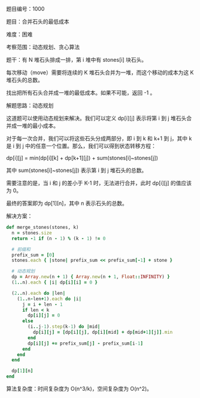 题目编号：1000

题目：合并石头的最低成本

难度：困难

考察范围：动态规划、贪心算法

题干：有 N 堆石头排成一排，第 i 堆中有 stones[i] 块石头。

每次移动（move）需要将连续的 K 堆石头合并为一堆，而这个移动的成本为这 K 堆石头的总数。

找出把所有石头合并成一堆的最低成本。如果不可能，返回 -1 。

解题思路：动态规划

这道题可以使用动态规划来解决。我们可以定义 dp[i][j] 表示将第 i 到 j 堆石头合并成一堆的最小成本。

对于每一次合并，我们可以将这些石头分成两部分，即 i 到 k 和 k+1 到 j，其中 k 是 i 到 j 中的任意一个位置。那么，我们可以得到状态转移方程：

dp[i][j] = min(dp[i][k] + dp[k+1][j]) + sum(stones[i]~stones[j])

其中 sum(stones[i]~stones[j]) 表示第 i 到 j 堆石头的总数。

需要注意的是，当 i 和 j 的差小于 K-1 时，无法进行合并，此时 dp[i][j] 的值应该为 0。

最终的答案即为 dp[1][n]，其中 n 表示石头的总数。

解决方案：

```ruby
def merge_stones(stones, k)
  n = stones.size
  return -1 if (n - 1) % (k - 1) != 0

  # 前缀和
  prefix_sum = [0]
  stones.each { |stone| prefix_sum << prefix_sum[-1] + stone }

  # 动态规划
  dp = Array.new(n + 1) { Array.new(n + 1, Float::INFINITY) }
  (1..n).each { |i| dp[i][i] = 0 }

  (2..n).each do |len|
    (1..n-len+1).each do |i|
      j = i + len - 1
      if len < k
        dp[i][j] = 0
      else
        (i..j-1).step(k-1) do |mid|
          dp[i][j] = [dp[i][j], dp[i][mid] + dp[mid+1][j]].min
        end
        dp[i][j] += prefix_sum[j] - prefix_sum[i-1]
      end
    end
  end

  dp[1][n]
end
```

算法复杂度：时间复杂度为 O(n^3/k)，空间复杂度为 O(n^2)。